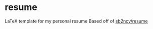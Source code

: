 # resume
LaTeX template for my personal resume
Based off of [sb2nov/resume](https://github.com/sb2nov/resume/)
